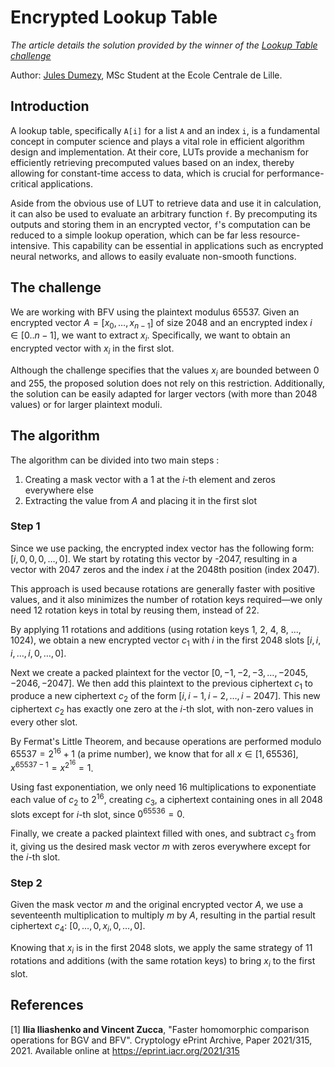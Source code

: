 # Encrypted Lookup Table

*The article details the solution provided by the winner of the [Lookup Table challenge](https://fherma.io/challenges/665efcf8bad7bdd77d182111)*

Author: [Jules Dumezy](https://www.linkedin.com/in/jules-dumezy/), MSc Student at the Ecole Centrale de Lille.

## Introduction

A lookup table, specifically `A[i]` for a list `A` and an index `i`, is a fundamental concept in computer science and plays a vital role in efficient algorithm design and implementation. At their core, LUTs provide a mechanism for efficiently retrieving precomputed values based on an index, thereby allowing for constant-time access to data, which is crucial for performance-critical applications.

Aside from the obvious use of LUT to retrieve data and use it in calculation, it can also be used to evaluate an arbitrary function `f`. By precomputing its outputs and storing them in an encrypted vector, `f`'s computation can be reduced to a simple lookup operation, which can be far less resource-intensive. This capability can be essential in applications such as encrypted neural networks, and allows to easily evaluate non-smooth functions.


## The challenge

We are working with BFV using the plaintext modulus 65537. Given an encrypted vector $A = [x_0,\dots,x_{n-1}]$ of size 2048 and an encrypted index $i\in [0..n-1]$, we want to extract $x_i$. Specifically, we want to obtain an encrypted vector with $x_i$ in the first slot.

Although the challenge specifies that the values $x_i$ are bounded between 0 and 255, the proposed solution does not rely on this restriction. Additionally, the solution can be easily adapted for larger vectors (with more than 2048 values) or for larger plaintext moduli.

## The algorithm

The algorithm can be divided into two main steps :

1. Creating a mask vector with a $1$ at the $i$-th element and zeros everywhere else
2. Extracting the value from $A$ and placing it in the first slot

### Step 1

Since we use packing, the encrypted index vector has the following form: $[i, 0, 0, 0,\dots, 0]$.
We start by rotating this vector by -2047, resulting in a vector with 2047 zeros and the index $i$ at the 2048th position (index 2047).

This approach is used because rotations are generally faster with positive values, and it also minimizes the number of rotation keys required—we only need 12 rotation keys in total by reusing them, instead of 22.

By applying 11 rotations and additions (using rotation keys 1, 2, 4, 8, ..., 1024), we obtain a new encrypted vector $c_1$ with $i$ in the first $2048$ slots $[i, i, i,\dots, i, 0, \dots, 0]$.

Next we create a packed plaintext for the vector $[0, -1, -2, -3, \dots, -2045, -2046, -2047]$.
We then add this plaintext to the previous ciphertext $c_1$ to produce a new ciphertext $c_2$ of the form $[i, i-1, i-2, \dots, i-2047]$. This new ciphertext $c_2$ has exactly one zero at the $i$-th slot, with non-zero values in every other slot.

By Fermat's Little Theorem, and because operations are performed modulo $65537 = 2^{16}+1$ (a prime number), we know that for all $x\in[1, 65536]$, $x^{65537-1} = x^{2^{16}} = 1$.

Using fast exponentiation, we only need 16 multiplications to exponentiate each value of $c_2$ to $2^{16}$, creating $c_3$, a ciphertext containing ones in all $2048$ slots except for $i$-th slot, since $0^{65536} = 0$.

Finally, we create a packed plaintext filled with ones, and subtract $c_3$ from it, giving us the desired mask vector $m$ with zeros everywhere except for the $i$-th slot.

### Step 2

Given the mask vector $m$ and the original encrypted vector $A$, we use a seventeenth multiplication to multiply $m$ by $A$, resulting in the partial result ciphertext $c_4$: $[0, \dots, 0, x_i, 0,\dots, 0]$.

Knowing that $x_i$ is in the first $2048$ slots, we apply the same strategy of $11$ rotations and additions (with the same rotation keys) to bring $x_i$ to the first slot.

## References

[1] **Ilia Iliashenko and Vincent Zucca**, "Faster homomorphic comparison operations for BGV and BFV". Cryptology ePrint Archive, Paper 2021/315, 2021. Available online at https://eprint.iacr.org/2021/315
